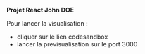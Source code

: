 **Projet React John DOE**

Pour lancer la visualisation : 
  - cliquer sur le lien codesandbox
  - lancer la previsualisation sur le port 3000
